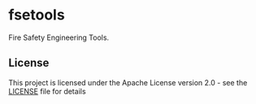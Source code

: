 # fsetools

Fire Safety Engineering Tools.

## License

This project is licensed under the Apache License version 2.0 - see the [LICENSE](LICENSE) file for details
